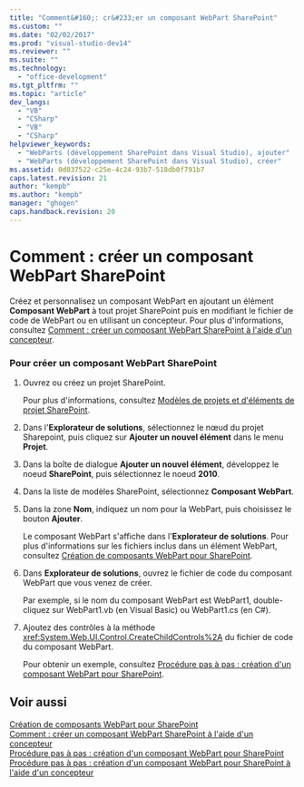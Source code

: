 ```yaml
---
title: "Comment&#160;: cr&#233;er un composant WebPart SharePoint"
ms.custom: ""
ms.date: "02/02/2017"
ms.prod: "visual-studio-dev14"
ms.reviewer: ""
ms.suite: ""
ms.technology: 
  - "office-development"
ms.tgt_pltfrm: ""
ms.topic: "article"
dev_langs: 
  - "VB"
  - "CSharp"
  - "VB"
  - "CSharp"
helpviewer_keywords: 
  - "WebParts (développement SharePoint dans Visual Studio), ajouter"
  - "WebParts (développement SharePoint dans Visual Studio), créer"
ms.assetid: 0d037522-c25e-4c24-93b7-518db0f791b7
caps.latest.revision: 21
author: "kempb"
ms.author: "kempb"
manager: "ghogen"
caps.handback.revision: 20
---
```

# Comment&#160;: cr&#233;er un composant WebPart SharePoint
  Créez et personnalisez un composant WebPart en ajoutant un élément **Composant WebPart** à tout projet SharePoint puis en modifiant le fichier de code de WebPart ou en utilisant un concepteur.  Pour plus d'informations, consultez [Comment : créer un composant WebPart SharePoint à l'aide d'un concepteur](../sharepoint/how-to-create-a-sharepoint-web-part-by-using-a-designer.md).  
  
### Pour créer un composant WebPart SharePoint  
  
1.  Ouvrez ou créez un projet SharePoint.  
  
     Pour plus d'informations, consultez [Modèles de projets et d'éléments de projet SharePoint](../sharepoint/sharepoint-project-and-project-item-templates.md).  
  
2.  Dans l'**Explorateur de solutions**, sélectionnez le nœud du projet Sharepoint, puis cliquez sur **Ajouter un nouvel élément** dans le menu **Projet**.  
  
3.  Dans la boîte de dialogue **Ajouter un nouvel élément**, développez le noeud **SharePoint**, puis sélectionnez le noeud **2010**.  
  
4.  Dans la liste de modèles SharePoint, sélectionnez **Composant WebPart**.  
  
5.  Dans la zone **Nom**, indiquez un nom pour la WebPart, puis choisissez le bouton **Ajouter**.  
  
     Le composant WebPart s'affiche dans l'**Explorateur de solutions**.  Pour plus d'informations sur les fichiers inclus dans un élément WebPart, consultez [Création de composants WebPart pour SharePoint](../sharepoint/creating-web-parts-for-sharepoint.md).  
  
6.  Dans **Explorateur de solutions**, ouvrez le fichier de code du composant WebPart que vous venez de créer.  
  
     Par exemple, si le nom du composant WebPart est WebPart1, double\-cliquez sur WebPart1.vb \(en Visual Basic\) ou WebPart1.cs \(en C\#\).  
  
7.  Ajoutez des contrôles à la méthode <xref:System.Web.UI.Control.CreateChildControls%2A> du fichier de code du composant WebPart.  
  
     Pour obtenir un exemple, consultez [Procédure pas à pas : création d'un composant WebPart pour SharePoint](../sharepoint/walkthrough-creating-a-web-part-for-sharepoint.md).  
  
## Voir aussi  
 [Création de composants WebPart pour SharePoint](../sharepoint/creating-web-parts-for-sharepoint.md)   
 [Comment : créer un composant WebPart SharePoint à l'aide d'un concepteur](../sharepoint/how-to-create-a-sharepoint-web-part-by-using-a-designer.md)   
 [Procédure pas à pas : création d'un composant WebPart pour SharePoint](../sharepoint/walkthrough-creating-a-web-part-for-sharepoint.md)   
 [Procédure pas à pas : création d'un composant WebPart pour SharePoint à l'aide d'un concepteur](../sharepoint/walkthrough-creating-a-web-part-for-sharepoint-by-using-a-designer.md)  
  
  